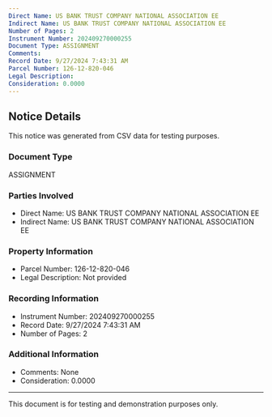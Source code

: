 ```yaml
---
Direct Name: US BANK TRUST COMPANY NATIONAL ASSOCIATION EE
Indirect Name: US BANK TRUST COMPANY NATIONAL ASSOCIATION EE
Number of Pages: 2
Instrument Number: 202409270000255
Document Type: ASSIGNMENT
Comments: 
Record Date: 9/27/2024 7:43:31 AM
Parcel Number: 126-12-820-046
Legal Description: 
Consideration: 0.0000
---
```


## Notice Details

This notice was generated from CSV data for testing purposes.

### Document Type
ASSIGNMENT

### Parties Involved
- Direct Name: US BANK TRUST COMPANY NATIONAL ASSOCIATION EE
- Indirect Name: US BANK TRUST COMPANY NATIONAL ASSOCIATION EE

### Property Information
- Parcel Number: 126-12-820-046
- Legal Description: Not provided

### Recording Information
- Instrument Number: 202409270000255
- Record Date: 9/27/2024 7:43:31 AM
- Number of Pages: 2

### Additional Information
- Comments: None
- Consideration: 0.0000

---

This document is for testing and demonstration purposes only.
